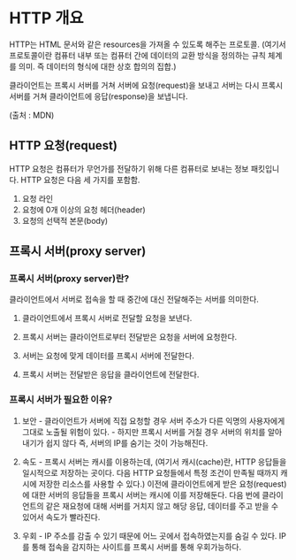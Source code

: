 # HTTP 개요

HTTP는 HTML 문서와 같은 resources을 가져올 수 있도록 해주는 프로토콜.
(여기서 프로토콜이란 컴퓨터 내부 또는 컴퓨터 간에 데이터의 교환 방식을 정의하는 규칙 체계를 의미. 즉 데이터의 형식에 대한 상호 합의의 집합.)

클라이언트는 프록시 서버를 거쳐 서버에 요청(request)을 보내고
서버는 다시 프록시 서버를 거쳐 클라이언트에 응답(response)을 보냅니다.

[](https://developer.mozilla.org/en-US/docs/Web/HTTP/Overview/fetching_a_page.png)
(출처 : MDN)

## HTTP 요청(request)

HTTP 요청은 컴퓨터가 무언가를 전달하기 위해 다른 컴퓨터로 보내는 정보 패킷입니다. HTTP 요청은 다음 세 가지를 포함함.
  1. 요청 라인
  2. 요청에 0개 이상의 요청 헤더(header)
  3. 요청의 선택적 본문(body)


## 프록시 서버(proxy server)

### 프록시 서버(proxy server)란?
클라이언트에서 서버로 접속을 할 때 중간에 대신 전달해주는 서버를 의미한다.

  1. 클라이언트에서 프록시 서버로 전달할 요청을 보낸다.

  2. 프록시 서버는 클라이언트로부터 전달받은 요청을 서버에 요청한다.

  3. 서버는 요청에 맞게 데이터를 프록시 서버에 전달한다.

  4. 프록시 서버는 전달받은 응답을 클라이언트에 전달한다.

### 프록시 서버가 필요한 이유?

  1. 보안
    - 클라이언트가 서버에 직접 요청할 경우 서버 주소가 다른 익명의 사용자에게 그대로 노출될 위험이 있다.
    - 하지만 프록시 서버를 거칠 경우 서버의 위치를 알아내기가 쉽지 않다
    즉, 서버의 IP를 숨기는 것이 가능해진다.

  2. 속도
    - 프록시 서버는 캐시를 이용하는데,
      (여기서 캐시(cache)란, HTTP 응답들을 일시적으로 저장하는 곳이다. 다음 HTTP 요청들에서 특정 조건이 만족될 때까지 캐시에 저장한 리소스를 사용할 수 있다.)
    이전에 클라이언트에게 받은 요청(request)에 대한 서버의 응답들을 프록시 서버는 캐시에 이를 저장해둔다.
    다음 번에 클라이언트의 같은 재요청에 대해 서버를 거치지 않고 해당 응답, 데이터를 주고 받을 수 있어서 속도가 빨라진다.

  3. 우회
    - IP 주소를 감출 수 있기 때문에 어느 곳에서 접속하였는지를 숨길 수 있다.
    IP를 통해 접속을 감지하는 사이트를 프록시 서버를 통해 우회가능하다.